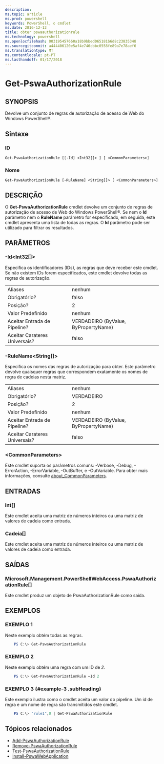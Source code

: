 ```yaml
---
description: 
ms.topic: article
ms.prod: powershell
keywords: PowerShell, o cmdlet
ms.date: 2016-12-12
title: obter pswaauthorizationrule
ms.technology: powershell
ms.openlocfilehash: 003195457660a18b9bbed065181b6d8c23835348
ms.sourcegitcommit: a444406120e5af4e746cbbc0558fe89a7e78aef6
ms.translationtype: MT
ms.contentlocale: pt-PT
ms.lasthandoff: 01/17/2018
---
```

# <a name="get-pswaauthorizationrule"></a>Get-PswaAuthorizationRule

## <a name="synopsis"></a>SYNOPSIS

Devolve um conjunto de regras de autorização de acesso de Web do Windows PowerShell®.

## <a name="syntax"></a>Sintaxe

### <a name="id"></a>ID
```
Get-PswaAuthorizationRule [[-Id] <Int32[]> ] [ <CommonParameters>]
```

### <a name="name"></a>Nome
```
Get-PswaAuthorizationRule [-RuleName] <String[]> [ <CommonParameters>]
```

## <a name="description"></a>DESCRIÇÃO

O **Get-PswaAuthorizationRule** cmdlet devolve um conjunto de regras de autorização de acesso de Web do Windows PowerShell®.
Se nem o **Id** parâmetro nem o **RuleName** parâmetro for especificado, em seguida, este cmdlet apresenta uma lista de todas as regras. O **Id** parâmetro pode ser utilizado para filtrar os resultados.

## <a name="parameters"></a>PARÂMETROS

### <a name="-idltint32gt"></a>-Id&lt;Int32\[\]&gt;

Especifica os identificadores (IDs), as regras que deve receber este cmdlet. Se não existem IDs forem especificados, este cmdlet devolve todas as regras de autorização.

|||  
|-|-|
| Aliases                              | nenhum                                 |
| Obrigatório?                            | falso                                |
| Posição?                            | 2                                    |
| Valor Predefinido                        | nenhum                                 |
| Aceitar Entrada de Pipeline?               | VERDADEIRO (ByValue, ByPropertyName)       |
| Aceitar Carateres Universais?          | falso                                |

### <a name="-rulenameltstringgt"></a>-RuleName&lt;String\[\]&gt;

Especifica os nomes das regras de autorização para obter. Este parâmetro devolve quaisquer regras que correspondem exatamente os nomes de regra de cadeias nesta matriz.

|||  
|-|-|
| Aliases                              | nenhum                                 |
| Obrigatório?                            | VERDADEIRO                                 |
| Posição?                            | 2                                    |
| Valor Predefinido                        | nenhum                                 |
| Aceitar Entrada de Pipeline?               | VERDADEIRO (ByValue, ByPropertyName)       |
| Aceitar Carateres Universais?          | falso                                |

### <a name="ltcommonparametersgt"></a>&lt;CommonParameters&gt;

Este cmdlet suporta os parâmetros comuns: -Verbose, -Debug, -ErrorAction, -ErrorVariable, -OutBuffer, e -OutVariable.
Para obter mais informações, consulte [about_CommonParameters](http://go.microsoft.com/fwlink/p/?LinkID=113216).

## <a name="inputs"></a>ENTRADAS

### <a name="int"></a>int\[\]

Este cmdlet aceita uma matriz de números inteiros ou uma matriz de valores de cadeia como entrada.

### <a name="string"></a>Cadeia\[\]

Este cmdlet aceita uma matriz de números inteiros ou uma matriz de valores de cadeia como entrada.

## <a name="outputs"></a>SAÍDAS

### <a name="microsoftmanagementpowershellwebaccesspswaauthorizationrule"></a>Microsoft.Management.PowerShellWebAccess.PswaAuthorizationRule\[\]

Este cmdlet produz um objeto de PswaAuthorizationRule como saída.


## <a name="examples"></a>EXEMPLOS

### <a name="example-1"></a>EXEMPLO 1

Neste exemplo obtém todas as regras.

```PowerShell
    PS C:\> Get-PswaAuthorizationRule
```

### <a name="example-2"></a>EXEMPLO 2

Neste exemplo obtém uma regra com um ID de *2*.

```PowerShell
    PS C:\> Get-PswaAuthorizationRule –Id 2
```

### <a name="example-3-example-3-subheading"></a>EXEMPLO 3 {#example-3 .subHeading}

Este exemplo ilustra como o cmdlet aceita um valor do pipeline.
Um id de regra e um nome de regra são transmitidos este cmdlet.

```PowerShell
    PS C:\> "rule1",0 | Get-PswaAuthorizationRule
```

## <a name="related-topics"></a>Tópicos relacionados

- [Add-PswaAuthorizationRule](add-pswaauthorizationrule.md)
- [Remove-PswaAuthorizationRule](remove-pswaauthorizationrule.md)
- [Test-PswaAuthorizationRule](test-pswaauthorizationrule.md)
- [Install-PswaWebApplication](install-pswawebapplication.md)
